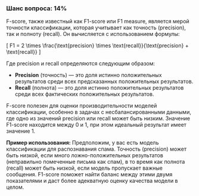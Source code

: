 ### Шанс вопроса: 14%

F-score, также известный как F1-score или F1 measure, является мерой точности классификации, которая учитывает как точность (precision), так и полноту (recall). Он вычисляется с использованием формулы:

\[ F1 = 2 \times \frac{\text{precision} \times \text{recall}}{\text{precision} + \text{recall}} \]

Где precision и recall определяются следующим образом:
- **Precision** (точность) — это доля истинно положительных результатов среди всех предсказанных положительных результатов.
- **Recall** (полнота) — это доля истинно положительных результатов среди всех фактических положительных результатов.

F-score полезен для оценки производительности моделей классификации, особенно в задачах с несбалансированными данными, где одно из значений precision или recall может быть низким. Значение F1-score находится между 0 и 1, при этом идеальный результат имеет значение 1.

**Пример использования:** Предположим, у вас есть модель классификации для распознавания спама. Точность (precision) может быть низкой, если много ложно-положительных результатов (неправильно помеченные письма как спам), в то время как полнота (recall) может быть низкой, если модель пропускает важные сообщения. F1-score поможет найти баланс между этими двумя показателями и даст более адекватную оценку качества модели в целом.